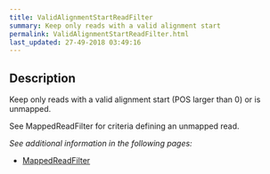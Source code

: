 ```yaml
---
title: ValidAlignmentStartReadFilter
summary: Keep only reads with a valid alignment start
permalink: ValidAlignmentStartReadFilter.html
last_updated: 27-49-2018 03:49:16
---
```



## Description

Keep only reads with a valid alignment start (POS larger than 0) or is unmapped.

 <p>See MappedReadFilter for criteria defining an unmapped read.</p>

<i>See additional information in the following pages:</i>

- [MappedReadFilter](MappedReadFilter.html)

